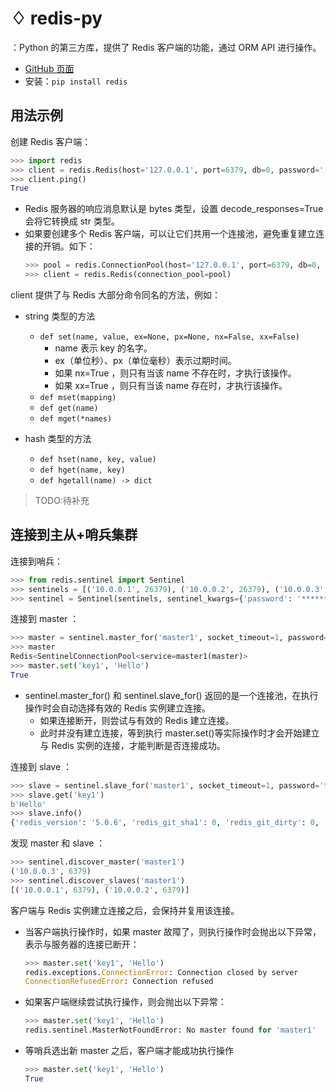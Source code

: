 # ♢ redis-py

：Python 的第三方库，提供了 Redis 客户端的功能，通过 ORM API 进行操作。
- [GitHub 页面](https://github.com/andymccurdy/redis-py)
- 安装：`pip install redis`

## 用法示例

创建 Redis 客户端：
```py
>>> import redis
>>> client = redis.Redis(host='127.0.0.1', port=6379, db=0, password='', decode_responses=True)
>>> client.ping()
True
```
- Redis 服务器的响应消息默认是 bytes 类型，设置 decode_responses=True 会将它转换成 str 类型。
- 如果要创建多个 Redis 客户端，可以让它们共用一个连接池，避免重复建立连接的开销。如下：
    ```py
    >>> pool = redis.ConnectionPool(host='127.0.0.1', port=6379, db=0, password='', decode_responses=True)
    >>> client = redis.Redis(connection_pool=pool)
    ```

client 提供了与 Redis 大部分命令同名的方法，例如：

- string 类型的方法
  - `def set(name, value, ex=None, px=None, nx=False, xx=False)`
    - name 表示 key 的名字。
    - ex（单位秒）、px（单位毫秒）表示过期时间。
    - 如果 nx=True ，则只有当该 name 不存在时，才执行该操作。
    - 如果 xx=True ，则只有当该 name 存在时，才执行该操作。
  - `def mset(mapping)`
  - `def get(name)`
  - `def mget(*names)`

- hash 类型的方法
  - `def hset(name, key, value)`
  - `def hget(name, key)`
  - `def hgetall(name) -> dict`

> TODO:待补充



## 连接到主从+哨兵集群

连接到哨兵：
```py
>>> from redis.sentinel import Sentinel
>>> sentinels = [('10.0.0.1', 26379), ('10.0.0.2', 26379), ('10.0.0.3', 26379)]
>>> sentinel = Sentinel(sentinels, sentinel_kwargs={'password': '******'})
```

连接到 master ：
```py
>>> master = sentinel.master_for('master1', socket_timeout=1, password='******', db=0)
>>> master
Redis<SentinelConnectionPool<service=master1(master)>
>>> master.set('key1', 'Hello')
True
```
- sentinel.master_for() 和 sentinel.slave_for() 返回的是一个连接池，在执行操作时会自动选择有效的 Redis 实例建立连接。
  - 如果连接断开，则尝试与有效的 Redis 建立连接。
  - 此时并没有建立连接，等到执行 master.set()等实际操作时才会开始建立与 Redis 实例的连接，才能判断是否连接成功。

连接到 slave ：
```py
>>> slave = sentinel.slave_for('master1', socket_timeout=1, password='******', db=0)
>>> slave.get('key1')
b'Hello'
>>> slave.info()
{'redis_version': '5.0.6', 'redis_git_sha1': 0, 'redis_git_dirty': 0, ...}
```

发现 master 和 slave ：
```py
>>> sentinel.discover_master('master1')
('10.0.0.3', 6379)
>>> sentinel.discover_slaves('master1')
[('10.0.0.1', 6379), ('10.0.0.2', 6379)]
```

客户端与 Redis 实例建立连接之后，会保持并复用该连接。
- 当客户端执行操作时，如果 master 故障了，则执行操作时会抛出以下异常，表示与服务器的连接已断开：

  ```py
  >>> master.set('key1', 'Hello')
  redis.exceptions.ConnectionError: Connection closed by server
  ConnectionRefusedError: Connection refused
  ```

- 如果客户端继续尝试执行操作，则会抛出以下异常：

  ```py
  >>> master.set('key1', 'Hello')
  redis.sentinel.MasterNotFoundError: No master found for 'master1'
  ```

- 等哨兵选出新 master 之后，客户端才能成功执行操作

  ```py
  >>> master.set('key1', 'Hello')
  True
  ```
